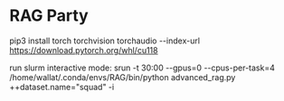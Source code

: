 # RAG Party


pip3 install torch torchvision torchaudio --index-url https://download.pytorch.org/whl/cu118


run slurm interactive mode:
srun -t 30:00 --gpus=0 --cpus-per-task=4 /home/wallat/.conda/envs/RAG/bin/python advanced_rag.py ++dataset.name="squad" -i